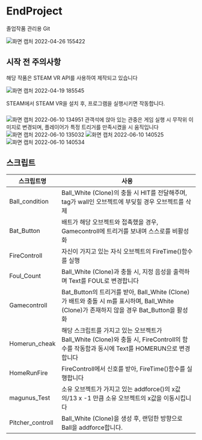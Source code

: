 # EndProject
졸업작품 관리용 Git

![화면 캡처 2022-04-26 155422](https://user-images.githubusercontent.com/103991146/165240716-050c47a3-21bf-4318-b6ac-66ead6d80dad.png)

## 시작 전 주의사항

해당 작품은 STEAM VR API를 사용하여 제작되고 있습니다


![화면 캡처 2022-04-19 185545](https://user-images.githubusercontent.com/103991146/165240778-06766a46-1d95-4375-b7f1-29383e52d5f3.png)

STEAM에서 STEAM VR을 설치 후, 프로그램을 실행시키면 작동합니다.
### 
![화면 캡처 2022-06-10 134951](https://user-images.githubusercontent.com/103991146/173044889-df94d130-a4a8-48e7-ac77-4e1407875f24.png)
관객석에 앉아 있는 관중은 게임 실행 시 무작위 이미지로 변경되며, 플레이어가 특정 트리거를 만족시켰을 시 움직입니다
![화면 캡처 2022-06-10 135032](https://user-images.githubusercontent.com/103991146/173044899-0702af05-8966-481e-9875-835ced3ab93b.png)
![화면 캡처 2022-06-10 140525](https://user-images.githubusercontent.com/103991146/173044901-1d44a091-fb3d-40ca-8874-f96336b95300.png)
![화면 캡처 2022-06-10 140534](https://user-images.githubusercontent.com/103991146/173044906-d2586ed5-3082-4787-8590-8ce51edfe2de.png)

##  스크립트

| 스크립트명 | 사용 |
| ------ |----------- |
| Ball_condition | Ball_White (Clone)의 충돌 시 HIT를 전달해주며, tag가 wall인 오브젝트에 부딪힐 경우 오브젝트를 삭제 |
| Bat_Button | 배트가 해당 오브젝트와 접촉했을 경우, Gamecontroll에 트리거를 보내며 스스로를 비활성화|
| FireControll | 자신이 가지고 있는 자식 오브젝트의 FireTime()함수를 실행 |
| Foul_Count | Ball_White (Clone)과 충돌 시, 지정 음성을 출력하며 Text를 FOUL로 변경합니다 |
| Gamecontroll | Bat_Button의 트리거를 받아, Ball_White (Clone)가 배트와 충돌 시 m를 표시하며, Ball_White (Clone)가 존재하지 않을 경우 Bat_Button을 활성화|
| Homerun_cheak | 해당 스크립트를 가지고 있는 오브젝트가 Ball_White (Clone)와 충돌 시, FireControll의 함수를 작동함과 동시에 Text를 HOMERUN으로 변경합니다 |
| HomeRunFire | FireControll에서 신호를 받아, FireTime()함수를 실행합니다 |
| magunus_Test | 소유 오브젝트가 가지고 있는 addforce()의 x값의/13 x -1 만큼 소유 오브젝트의 x값을 이동시킵니다 |
| Pitcher_controll | Ball_White (Clone)을 생성 후, 랜덤한 방향으로 Ball을 addforce합니다. |
